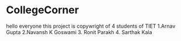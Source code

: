 # CollegeCorner
hello everyone
this project is copywright of 4 students of TIET
1.Arnav Gupta
2.Navansh K Goswami
3. Ronit Parakh
4. Sarthak Kala
